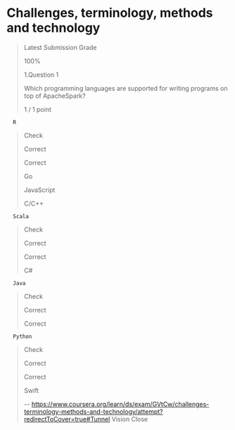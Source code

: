 # Challenges, terminology, methods and technology
> 
> Latest Submission Grade
> 
> 100%
> 
>  1.Question 1
> 
> Which programming languages are supported for writing programs on top of ApacheSpark?
> 
> 1 / 1 point 
> 

      R 
> 
> Check
> 
> Correct
> 
> Correct
> 
>  Go 
> 
>  JavaScript 
> 
>  C/C++ 
> 

      Scala 
> 
> Check
> 
> Correct
> 
> Correct
> 
>  C# 
> 

      Java 
> 
> Check
> 
> Correct
> 
> Correct
> 

      Python 
> 
> Check
> 
> Correct
> 
> Correct
> 
>  Swift
>
> -- https://www.coursera.org/learn/ds/exam/GVtCw/challenges-terminology-methods-and-technology/attempt?redirectToCover=true#Tunnel Vision Close
